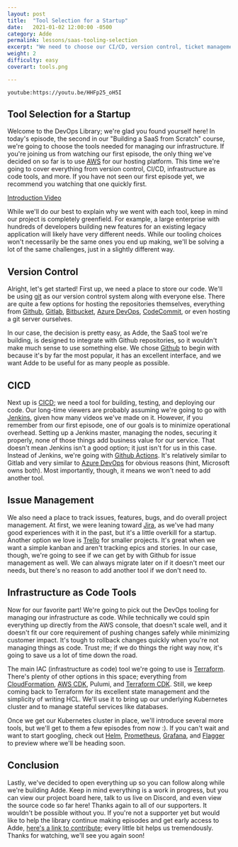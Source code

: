```yaml
---
layout: post
title:  "Tool Selection for a Startup"
date:   2021-01-02 12:00:00 -0500
category: Adde
permalink: lessons/saas-tooling-selection
excerpt: "We need to choose our CI/CD, version control, ticket management and more."
weight: 2
difficulty: easy
coverart: tools.png

---
```

`youtube:https://youtu.be/HHFp25_oH5I`

Tool Selection for a Startup
----------------------------
Welcome to the DevOps Library; we're glad you found yourself here!  In today's episode, the second in our "Building a SaaS from Scratch" course, we're going to choose the tools needed for managing our infrastructure.  If you're joining us from watching our first episode, the only thing we've decided on so far is to use [AWS](https://aws.amazon.com/) for our hosting platform.  This time we're going to cover everything from version control, CI/CD, infrastructure as code tools, and more.  If you have not seen our first episode yet, we recommend you watching that one quickly first.

[Introduction Video](https://devopslibrary.com/lessons/saas-introduction)

While we'll do our best to explain why we went with each tool, keep in mind our project is completely greenfield.  For example, a large enterprise with hundreds of developers building new features for an existing legacy application will likely have very different needs.  While our tooling choices won't necessarily be the same ones you end up making, we'll be solving a lot of the same challenges, just in a slightly different way.

Version Control
---------------
Alright, let's get started!  First up, we need a place to store our code.  We'll be using [git](https://git-scm.com/) as our version control system along with everyone else.  There are quite a few options for hosting the repositories themselves, everything from [Github](https://github.com/), [Gitlab](https://about.gitlab.com/), [Bitbucket](https://bitbucket.org/), [Azure DevOps](https://azure.microsoft.com/en-us/services/devops/), [CodeCommit](https://aws.amazon.com/codecommit/), or even hosting a git server ourselves. 

In our case, the decision is pretty easy, as Adde, the SaaS tool we're building, is designed to integrate with Github repositories, so it wouldn't make much sense to use something else.  We chose [Github](https://github.com/) to begin with because it's by far the most popular, it has an excellent interface, and we want Adde to be useful for as many people as possible. 

CICD
----
Next up is [CICD](https://en.wikipedia.org/wiki/CI/CD); we need a tool for building, testing, and deploying our code.  Our long-time viewers are probably assuming we're going to go with [Jenkins](https://www.jenkins.io/), given how many videos we've made on it.  However, if you remember from our first episode, one of our goals is to minimize operational overhead.  Setting up a Jenkins master, managing the nodes, securing it properly, none of those things add business value for our service.  That doesn't mean Jenkins isn't a good option; it just isn't for us in this case.  Instead of Jenkins, we're going with [Github Actions](https://github.com/features/actions).  It's relatively similar to Gitlab and very similar to [Azure DevOps](https://azure.microsoft.com/en-us/services/devops/) for obvious reasons (hint, Microsoft owns both).  Most importantly, though, it means we won't need to add another tool.

Issue Management
----------------
We also need a place to track issues, features, bugs, and do overall project management.   At first, we were leaning toward [Jira](https://www.atlassian.com/software/jira), as we've had many good experiences with it in the past, but it's a little overkill for a startup.  Another option we love is [Trello](https://trello.com/) for smaller projects.  It's great when we want a simple kanban and aren't tracking epics and stories.  In our case, though, we're going to see if we can get by with Github for issue management as well.  We can always migrate later on if it doesn't meet our needs, but there's no reason to add another tool if we don't need to.

Infrastructure as Code Tools
----------------------------
Now for our favorite part!  We're going to pick out the DevOps tooling for managing our infrastructure as code.  While technically we could spin everything up directly from the AWS console, that doesn't scale well, and it doesn't fit our core requirement of pushing changes safely while minimizing customer impact.  It's tough to rollback changes quickly when you're not managing things as code.  Trust me; if we do things the right way now, it's going to save us a lot of time down the road.  

The main IAC (infrastructure as code) tool we're going to use is [Terraform](https://www.terraform.io/).  There's plenty of other options in this space; everything from [CloudFormation](https://aws.amazon.com/cloudformation/), [AWS CDK](https://aws.amazon.com/cdk/), Pulumi, and [Terraform CDK](https://learn.hashicorp.com/tutorials/terraform/cdktf).  Still, we keep coming back to Terraform for its excellent state management and the simplicity of writing HCL.  We'll use it to bring up our underlying Kubernetes cluster and to manage stateful services like databases.

Once we get our Kubernetes cluster in place, we'll introduce several more tools, but we'll get to them a few episodes from now :).  If you can't wait and want to start googling, check out [Helm](https://helm.sh/), [Prometheus](https://prometheus.io/), [Grafana](https://grafana.com/), and [Flagger](https://www.weave.works/oss/flagger/) to preview where we'll be heading soon.

Conclusion
----------
Lastly, we've decided to open everything up so you can follow along while we're building Adde.  Keep in mind everything is a work in progress, but you can view our project board here, talk to us live on Discord, and even view the source code so far here!  Thanks again to all of our supporters. It wouldn't be possible without you.  If you're not a supporter yet but would like to help the library continue making episodes and get early access to Adde, [here's a link to contribute](https://www.patreon.com/bePatron?u=2724847); every little bit helps us tremendously.  Thanks for watching, we'll see you again soon!